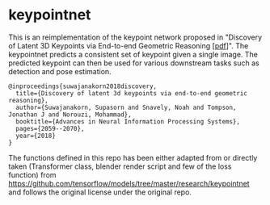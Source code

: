 # keypointnet
This is an reimplementation of the keypoint network proposed in "Discovery of
Latent 3D Keypoints via End-to-end Geometric Reasoning
[[pdf](https://arxiv.org/pdf/1807.03146.pdf)]". The keypointnet predicts a consistent set of keypoint given a single image. The predicted keypoint can then be used for various downstream tasks such as detection and pose estimation.  


```
@inproceedings{suwajanakorn2018discovery,
  title={Discovery of latent 3d keypoints via end-to-end geometric reasoning},
  author={Suwajanakorn, Supasorn and Snavely, Noah and Tompson, Jonathan J and Norouzi, Mohammad},
  booktitle={Advances in Neural Information Processing Systems},
  pages={2059--2070},
  year={2018}
}

```

The functions defined in this repo has been either adapted from or directly taken (Transformer class, blender render script and few of the loss function) from https://github.com/tensorflow/models/tree/master/research/keypointnet and follows the original license under the original repo. 